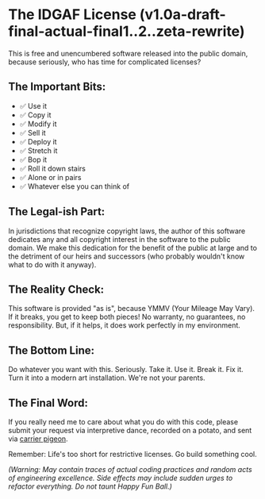 # The IDGAF License (v1.0a-draft-final-actual-final1..2..zeta-rewrite)

This is free and unencumbered software released into the public domain, because
seriously, who has time for complicated licenses?

## The Important Bits:
- ✅ Use it
- ✅ Copy it
- ✅ Modify it
- ✅ Sell it
- ✅ Deploy it
- ✅ Stretch it
- ✅ Bop it
- ✅ Roll it down stairs
- ✅ Alone or in pairs
- ✅ Whatever else you can think of

## The Legal-ish Part:

In jurisdictions that recognize copyright laws, the author of this software
dedicates any and all copyright interest in the software to the public domain.
We make this dedication for the benefit of the public at large and to the
detriment of our heirs and successors (who probably wouldn't know what to do
with it anyway).

## The Reality Check:

This software is provided "as is", because YMMV (Your Mileage May Vary). If it
breaks, you get to keep both pieces! No warranty, no guarantees, no
responsibility. But, if it helps, it does work perfectly in my environment.

## The Bottom Line:

Do whatever you want with this. Seriously. Take it. Use it. Break it. Fix it.
Turn it into a modern art installation. We're not your parents.

## The Final Word:

If you really need me to care about what you do with this code, please submit
your request via interpretive dance, recorded on a potato, and sent via
[carrier pigeon](https://www.rfc-editor.org/rfc/rfc2549).

Remember: Life's too short for restrictive licenses. Go build something cool.

_(Warning: May contain traces of actual coding practices and random acts of
engineering excellence. Side effects may include sudden urges to refactor
everything. Do not taunt Happy Fun Ball.)_
